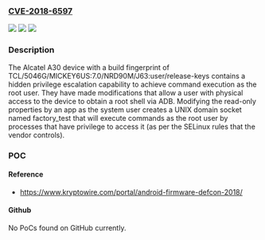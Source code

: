 ### [CVE-2018-6597](https://cve.mitre.org/cgi-bin/cvename.cgi?name=CVE-2018-6597)
![](https://img.shields.io/static/v1?label=Product&message=n%2Fa&color=blue)
![](https://img.shields.io/static/v1?label=Version&message=n%2Fa&color=blue)
![](https://img.shields.io/static/v1?label=Vulnerability&message=n%2Fa&color=brighgreen)

### Description

The Alcatel A30 device with a build fingerprint of TCL/5046G/MICKEY6US:7.0/NRD90M/J63:user/release-keys contains a hidden privilege escalation capability to achieve command execution as the root user. They have made modifications that allow a user with physical access to the device to obtain a root shell via ADB. Modifying the read-only properties by an app as the system user creates a UNIX domain socket named factory_test that will execute commands as the root user by processes that have privilege to access it (as per the SELinux rules that the vendor controls).

### POC

#### Reference
- https://www.kryptowire.com/portal/android-firmware-defcon-2018/

#### Github
No PoCs found on GitHub currently.

